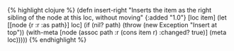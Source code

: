 {% highlight clojure %}
(defn insert-right
  "Inserts the item as the right sibling of the node at this loc,
  without moving"
  {:added "1.0"}
  [loc item]
    (let [[node {r :r :as path}] loc]
      (if (nil? path)
        (throw (new Exception "Insert at top"))
        (with-meta [node (assoc path :r (cons item r) :changed? true)] (meta loc)))))
{% endhighlight %}
